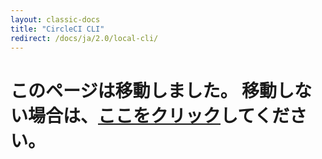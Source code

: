 ```yaml
---
layout: classic-docs
title: "CircleCI CLI"
redirect: /docs/ja/2.0/local-cli/
---
```


<h1>このページは移動しました。 移動しない場合は、<a href="/docs/ja/2.0/local-cli/">ここをクリック</a>してください。</h1>



